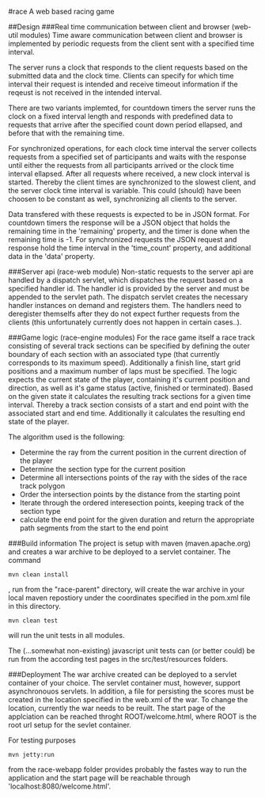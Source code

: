 #race
A web based racing game

##Design
###Real time communication between client and browser (web-util modules)
Time aware communication between client and browser is implemented by periodic requests from the client sent with a specified time interval.

The server runs a clock that responds to the client requests based on the submitted data and the clock time. Clients can specify for which time interval their request is intended and receive timeout information if the reqeust is not received in the intended interval.

There are two variants implemted, for countdown timers the server runs the clock on a fixed interval length and responds with predefined data to requests that arrive after the specified count down period ellapsed, and before that with the remaining time.

For synchronized operations, for each clock time interval the server collects requests from a specified set of participants and waits with the response until either the requests from all participants arrived or the clock time interval ellapsed. After all requests where received, a new clock interval is started. Thereby the client times are synchronized to the slowest client, and the server clock time interval is variable. This could (should) have been choosen to be constant as well, synchronizing all clients to the server.

Data transfered with these requests is expected to be in JSON format. For countdown timers the response will be a JSON object that holds the remaining time in the 'remaining' property, and the timer is done when the remaining time is -1. For synchronized requests the JSON request and response hold the time interval in the 'time_count' property, and additional data in the 'data' property.

###Server api (race-web module)
Non-static requests to the server api are handled by a dispatch servlet, which dispatches the request based on a specified handler id. The handler id is provided by the server and must be appended to the servlet path. The dispatch servlet creates the necessary handler instances on demand and registers them. The handlers need to deregister themselfs after they do not expect further requests from the clients (this unfortunately currently does not happen in certain cases..).

###Game logic (race-engine modules)
For the race game itself a race track consisting of several track sections can be specified by defining the outer boundary of each section with an associated type (that currently corresponds to its maximum speed). Additionally a finish line, start grid positions and a maximum number of laps must be specified. The logic expects the current state of the player, containing it's current position and direction, as well as it's game status (active, finished or terminated). Based on the given state it calculates the resulting track sections for a given time interval. Thereby a track section consists of a start and end point with the associated start and end time. Additionally it calculates the resulting end state of the player.

The algorithm used is the following:
- Determine the ray from the current position in the current direction of the player
- Determine the section type for the current position
- Determine all intersections points of the ray with the sides of the race track polygon
- Order the intersection points by the distance from the starting point
- Iterate through the ordered interesection points, keeping track of the section type
- calculate the end point for the given duration and return the appropriate path segments from the start to the end point

###Build information
The project is setup with maven (maven.apache.org) and creates a war archive to be deployed to a servlet container. The command
```Shell
mvn clean install
```
, run from the "race-parent" directory, will create the war archive in your local maven repostiory under the coordinates specified in the pom.xml file in this directory.
```Shell
mvn clean test
```
will run the unit tests in all modules.

The (...somewhat non-existing) javascript unit tests can (or better could) be run from the according test pages in the src/test/resources folders.

###Deployment
The war archive created can be deployed to a servlet container of your choice. The servlet container must, however, support asynchronouos servlets. In addition, a file for persisting the scores must be created in the location specified in the web.xml of the war. To change the location, currently the war needs to be reuilt.
The start page of the applciation can be reached throght ROOT/welcome.html, where ROOT is the root url setup for the sevlet container.

For testing purposes
```Shell
mvn jetty:run
```
from the race-webapp folder provides probably the fastes way to run the application and the start page will be reachable through 'localhost:8080/welcome.html'.
